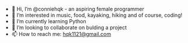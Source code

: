 - 👋 Hi, I’m @conniehqk - an aspiring female programmer
- 👀 I’m interested in music, food, kayaking, hiking and of course, coding!
- 🌱 I’m currently learning Python
- 💞️ I’m looking to collaborate on bulding a project
- 📫 How to reach me: hqk1121@gmail.com

<!---
conniehqk/conniehqk is a ✨ special ✨ repository because its `README.md` (this file) appears on your GitHub profile.
You can click the Preview link to take a look at your changes.
--->
